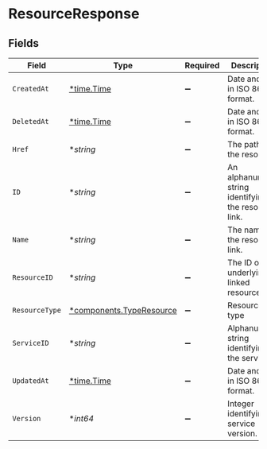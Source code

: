 # ResourceResponse


## Fields

| Field                                                               | Type                                                                | Required                                                            | Description                                                         | Example                                                             |
| ------------------------------------------------------------------- | ------------------------------------------------------------------- | ------------------------------------------------------------------- | ------------------------------------------------------------------- | ------------------------------------------------------------------- |
| `CreatedAt`                                                         | [*time.Time](https://pkg.go.dev/time#Time)                          | :heavy_minus_sign:                                                  | Date and time in ISO 8601 format.                                   | 2020-04-09 18:14:30 +0000 UTC                                       |
| `DeletedAt`                                                         | [*time.Time](https://pkg.go.dev/time#Time)                          | :heavy_minus_sign:                                                  | Date and time in ISO 8601 format.                                   | 2020-04-09 18:14:30 +0000 UTC                                       |
| `Href`                                                              | **string*                                                           | :heavy_minus_sign:                                                  | The path to the resource.                                           | /resources/stores/object/3vjTN8v1O7nOAY7aNDGOL                      |
| `ID`                                                                | **string*                                                           | :heavy_minus_sign:                                                  | An alphanumeric string identifying the resource link.               | 7Lsb7Y76rChV9hSrv3KgFl                                              |
| `Name`                                                              | **string*                                                           | :heavy_minus_sign:                                                  | The name of the resource link.                                      | test-resource                                                       |
| `ResourceID`                                                        | **string*                                                           | :heavy_minus_sign:                                                  | The ID of the underlying linked resource.                           | 3vjTN8v1O7nOAY7aNDGOL                                               |
| `ResourceType`                                                      | [*components.TypeResource](../../models/components/typeresource.md) | :heavy_minus_sign:                                                  | Resource type                                                       |                                                                     |
| `ServiceID`                                                         | **string*                                                           | :heavy_minus_sign:                                                  | Alphanumeric string identifying the service.                        | SU1Z0isxPaozGVKXdv0eY                                               |
| `UpdatedAt`                                                         | [*time.Time](https://pkg.go.dev/time#Time)                          | :heavy_minus_sign:                                                  | Date and time in ISO 8601 format.                                   | 2020-04-09 18:14:30 +0000 UTC                                       |
| `Version`                                                           | **int64*                                                            | :heavy_minus_sign:                                                  | Integer identifying a service version.                              | 1                                                                   |